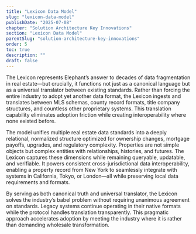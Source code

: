 ```yaml
---
title: "Lexicon Data Model"
slug: "lexicon-data-model"
publishDate: "2025-07-08"
chapter: "Solution Architecture Key Innovations"
section: "Lexicon Data Model"
parentSlug: "solution-architecture-key-innovations"
order: 5
toc: true
description: ""
draft: false
---
```


The Lexicon represents Elephant’s answer to decades of data fragmentation in real estate—but crucially, it functions not
just as a canonical language but as a universal translator between existing standards. Rather than forcing the entire
industry to adopt yet another data format, the Lexicon ingests and translates between MLS schemas, county record
formats, title company structures, and countless other proprietary systems. This translation capability eliminates
adoption friction while creating interoperability where none existed before.

The model unifies multiple real estate data standards into a deeply relational, normalized structure optimized for
ownership changes, mortgage payoffs, upgrades, and regulatory complexity. Properties are not simple objects but complex
entities with relationships, histories, and futures. The Lexicon captures these dimensions while remaining queryable,
updatable, and verifiable. It powers consistent cross-jurisdictional data interoperability, enabling a property record
from New York to seamlessly integrate with systems in California, Tokyo, or London—all while preserving local data
requirements and formats.

By serving as both canonical truth and universal translator, the Lexicon solves the industry’s babel problem without
requiring unanimous agreement on standards. Legacy systems continue operating in their native formats while the protocol
handles translation transparently. This pragmatic approach accelerates adoption by meeting the industry where it is
rather than demanding wholesale transformation.
